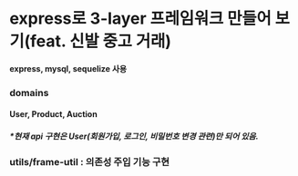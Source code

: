# express로 3-layer 프레임워크 만들어 보기(feat. 신발 중고 거래)
#### express, mysql, sequelize 사용

### domains
#### User, Product, Auction
##### *현재 api 구현은 User(회원가입, 로그인, 비밀번호 변경 관련)만 되어 있음.

### utils/frame-util : 의존성 주입 기능 구현

